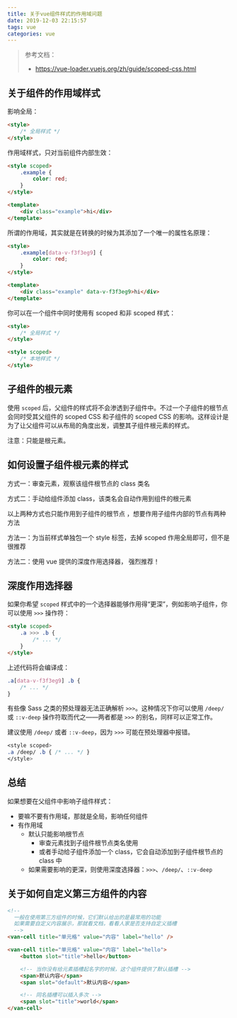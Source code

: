 ```yaml
---
title: 关于vue组件样式的作用域问题
date: 2019-12-03 22:15:57
tags: vue
categories: vue
---
```


> 参考文档：
>
> - https://vue-loader.vuejs.org/zh/guide/scoped-css.html

## 关于组件的作用域样式

影响全局：

```html
<style>
	/* 全局样式 */
</style>
```

作用域样式，只对当前组件内部生效：

```html
<style scoped>
	.example {
		color: red;
	}
</style>

<template>
	<div class="example">hi</div>
</template>
```

所谓的作用域，其实就是在转换的时候为其添加了一个唯一的属性名原理：

```html
<style>
	.example[data-v-f3f3eg9] {
		color: red;
	}
</style>

<template>
	<div class="example" data-v-f3f3eg9>hi</div>
</template>
```

你可以在一个组件中同时使用有 scoped 和非 scoped 样式：

```html
<style>
	/* 全局样式 */
</style>

<style scoped>
	/* 本地样式 */
</style>
```

## 子组件的根元素

使用 `scoped` 后，父组件的样式将不会渗透到子组件中。不过一个子组件的根节点会同时受其父组件的 scoped CSS 和子组件的 scoped CSS 的影响。这样设计是为了让父组件可以从布局的角度出发，调整其子组件根元素的样式。

注意：只能是根元素。

## 如何设置子组件根元素的样式

方式一：审查元素，观察该组件根节点的 class 类名

方式二：手动给组件添加 class，该类名会自动作用到组件的根元素

以上两种方式也只能作用到子组件的根节点 ，想要作用子组件内部的节点有两种方法

方法一：为当前样式单独包一个 style 标签，去掉 scoped 作用全局即可，但不是很推荐

方法二：使用 vue 提供的深度作用选择器， 强烈推荐！

## 深度作用选择器

如果你希望 `scoped` 样式中的一个选择器能够作用得“更深”，例如影响子组件，你可以使用 `>>>` 操作符：

```html
<style scoped>
	.a >>> .b {
		/* ... */
	}
</style>
```

上述代码将会编译成：

```css
.a[data-v-f3f3eg9] .b {
	/* ... */
}
```

有些像 Sass 之类的预处理器无法正确解析 `>>>`。这种情况下你可以使用 `/deep/` 或 `::v-deep` 操作符取而代之——两者都是 `>>>` 的别名，同样可以正常工作。

建议使用 `/deep/` 或者 `::v-deep`，因为 `>>>` 可能在预处理器中报错。

```css
<style scoped>
.a /deep/ .b { /* ... */ }
</style>
```

## 总结

如果想要在父组件中影响子组件样式：

- 要嘛不要有作用域，那就是全局，影响任何组件
- 有作用域
  - 默认只能影响根节点
    - 审查元素找到子组件根节点类名使用
    - 或者手动给子组件添加一个 class，它会自动添加到子组件根节点的 class 中
  - 如果需要影响的更深，则使用深度选择器：`>>>`、`/deep/`、`::v-deep`

## 关于如何自定义第三方组件的内容

```html
<!--
  一般在使用第三方组件的时候，它们默认给出的是最常用的功能
  如果需要自定义内容展示，那就看文档，看看人家是否支持自定义插槽
  -->
<van-cell title="单元格" value="内容" label="hello" />

<van-cell title="单元格" value="内容" label="hello">
	<button slot="title">hello</button>

	<!-- 当你没有给元素插槽起名字的时候，这个组件提供了默认插槽 -->
	<span>默认内容</span>
	<span slot="default">默认内容</span>

	<!-- 同名插槽可以插入多次 -->
	<span slot="title">world</span>
</van-cell>
```
